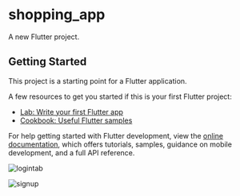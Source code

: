 # shopping_app

A new Flutter project.

## Getting Started

This project is a starting point for a Flutter application.

A few resources to get you started if this is your first Flutter project:

- [Lab: Write your first Flutter app](https://docs.flutter.dev/get-started/codelab)
- [Cookbook: Useful Flutter samples](https://docs.flutter.dev/cookbook)

For help getting started with Flutter development, view the
[online documentation](https://docs.flutter.dev/), which offers tutorials,
samples, guidance on mobile development, and a full API reference.

![logintab](https://github.com/Fatma-abdelghany/ShoppingLogin/assets/143908737/2fb75b1d-cb1d-4fc5-bf5e-5ce2f5765824)

![signup](https://github.com/Fatma-abdelghany/ShoppingLogin/assets/143908737/b1ebf80a-4b1f-4d9f-9731-3be275c57b31)
